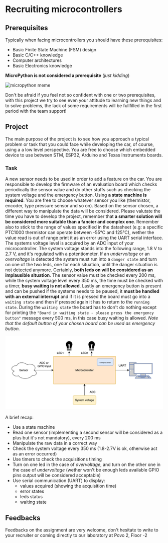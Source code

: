# Recruiting microcontrollers

## Prerequisites 
Typically when facing microcontrollers you should have these prerequisites:
 - Basic Finite State Machine (FSM) design
 - Basic C/C++ knowledge
 - Computer architectures 
 - Basic Electronics knowledge

**MicroPython is not considered a prerequisite** (*just kidding*)

![micropython meme](https://i.redd.it/yj4c5dzxurm81.jpg)

Don't be afraid if you feel not so confident with one or two prerequisites, with this project we try to see even your attitude to learning new things and to solve problems, the lack of some requirements will be fullfilled in the first period with the team support! 

## Project 
The main purpose of the project is to see how you approach a typical problem or task that you could face while developing the car, of course, using a a low level perspective. 
You are free to choose which embedded device to use between STM, ESP32, Arduino and Texas Instruments boards.

### Task
A new sensor needs to be used in order to add a feature on the car. You are responsible to develop the firmware of an evaluation board which checks periodically the sensor value and do other stuffs such as checking the system voltage and the emergency button. Using **a state machine is required**. 
You are free to choose whatever sensor you like (thermistor, encoder, type pressure sensor and so on).  Based on the sensor chosen, a different way to manipulate the data will be considered. Please valutate the time you have to develop the project, remember that **a smarter solution will be considered more suitable than a fancier and complex one**. Remember also to stick to the range of values specified in the datasheet (e.g: a specific PTC1000 thermistor can operate between -55°C and 125°C), wether the value read is out of range print it as an error using the UART serial interface.
The systems voltage level is acquired by an ADC input of your microcontroller. The system voltage stands into the following range, 1.8 V to 2.7 V, and it's regulated with a potentiometer. If an *undervoltage* or an *overvoltage* is detected the system must run into a `danger state` and turn on one of the two leds, one for each situation, until the danger situation is not detected anymore. Certainly, **both leds on will be considered as an implausible situation**.
The sensor value must be checked every 200 ms, while the system voltage level every 350 ms, the time must be checked with a timer, **busy waiting is not allowed**. 
Lastly an emergency button is present and can be pushed if the systems needs to be paused, it **must be handled with an external interrupt** and if it is pressed the board must go into a `waiting state` and then if pressed again it has to return to the `running state`. During the `waiting state` the board has to don't do nothing except for printing the ```"Board in waiting state - please press the emergency button"``` message every 500 ms, in this case busy waiting is allowed. 
*Note that the default button of your chosen board can be used as emergency button.* 

![micro-task](media/micro_task.png)

A brief recap:
 - Use a state machine
 - Read one sensor (implementing a second sensor will be considered as a plus but it's not mandatory), every 200 ms
 - Manipulate the raw data in a correct way
 - Check the system voltage every 350 ms (1.8-2.7V is ok, otherwise act as an error occurred)
 - Use timers to check the acquisitions timing
 - Turn on one led in the case of *overvoltage*, and turn on the other one in the case of *undervoltage* (wether won't be enough leds available GPIO pins output will be considered acceptable)
 - Use serial communication (UART) to display:
	 - values acquired (showing the acquisition time)
	 - error states
	 - leds status
	 - waiting state

## Feedbacks
Feedbacks on the assignment are very welcome, don't hesitate to write to your recruiter or coming directly to our laboratory at Povo 2, Floor -2